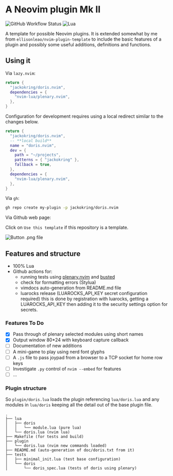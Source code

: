 # A Neovim plugin Mk II

![GitHub Workflow Status](https://img.shields.io/github/actions/workflow/status/jackokring/doris.nvim/lint-test.yml?branch=main&style=for-the-badge)
![Lua](https://img.shields.io/badge/Made%20with%20Lua-blueviolet.svg?style=for-the-badge&logo=lua)

A template for possible Neovim plugins. It is extended somewhat by me from
`ellisonleao/nvim-plugin-template` to include the basic features of a plugin
and possibly some useful additions, definitions and functions.

## Using it

Via `lazy.nvim`:

```lua
return {
  "jackokring/doris.nvim",
  dependencies = {
    "nvim-lua/plenary.nvim",
  },
}
```

Configuration for development requires using a local redirect similar to
the changes below.

```lua
return {
  "jackokring/doris.nvim",
  -- **local build**
  name = "doris.nvim",
  dev = {
    path = "~/projects",
    patterns = { "jackokring" },
    fallback = true,
  },
  dependencies = {
    "nvim-lua/plenary.nvim",
  },
}
```

Via `gh`:

```bash
gh repo create my-plugin -p jackokring/doris.nvim
```

Via Github web page:

Click on `Use this template` if this repository is a template.

![Button .png file](https://docs.github.com/assets/cb-36544/images/help/repository/use-this-template-button.png)

## Features and structure

- 100% Lua
- Github actions for:
  - running tests using [plenary.nvim](https://github.com/nvim-lua/plenary.nvim)
    and [busted](https://olivinelabs.com/busted/)
  - check for formatting errors (Stylua)
  - vimdocs auto-generation from README.md file
  - luarocks release (LUAROCKS_API_KEY secret configuration required)
    this is done by registration with luarocks, getting a LUAROCKS_API_KEY
    then adding it to the security settings option for secrets.

### Features To Do

- [x] Pass through of plenary selected modules using short names
- [x] Output window 80\*24 with keyboard capture callback
- [ ] Documentation of new additions
- [ ] A mini-game to play using nerd font glyphs
- [ ] A `.js` file to pass joypad from a browser to a TCP socket for home row keys
- [ ] Investigate `.py` control of `nvim --embed` for features
- [ ] ...

### Plugin structure

So `plugin/doris.lua` loads the plugin referencing `lua/doris.lua` and any
modules in `lua/doris` keeping all the detail out of the base plugin file.

```text
.
├── lua
│   ├── doris
│   │   └── module.lua (pure lua)
│   └── doris.lua (nvim lua)
├── Makefile (for tests and build)
├── plugin
│   └── doris.lua (nvim new commands loaded)
├── README.md (auto-generation of doc/doris.txt from it)
├── tests
│   ├── minimal_init.lua (test base configuration)
│   └── doris
│       └── doris_spec.lua (tests of doris using plenary)
```

